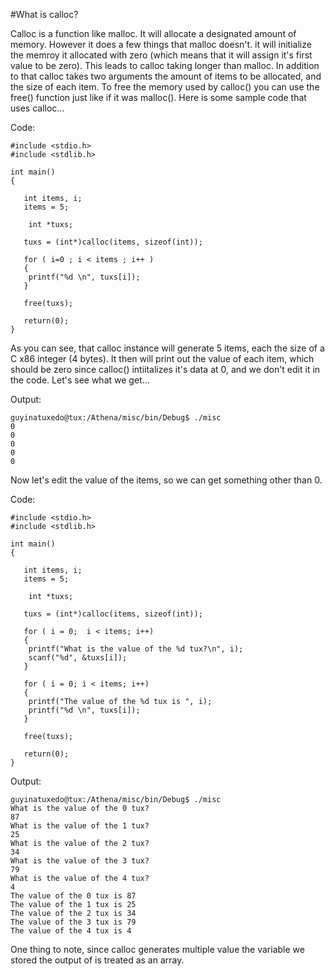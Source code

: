 #What is calloc?  

Calloc is a function like malloc. It will allocate a designated amount of memory. However it does a few things that malloc doesn't. it will initialize the memroy it allocated with zero (which means that it will assign it's first value to be zero). This leads to calloc taking longer than malloc. In addition to that calloc takes two arguments the amount of items to be allocated, and the size of each item. To free the memory used by calloc() you can use the free() function just like if it was malloc().
Here is some sample code that uses calloc...

Code:
```
#include <stdio.h>
#include <stdlib.h>

int main()
{

   int items, i;
   items = 5;

    int *tuxs;

   tuxs = (int*)calloc(items, sizeof(int));

   for ( i=0 ; i < items ; i++ )
   {
    printf("%d \n", tuxs[i]);
   }

   free(tuxs);

   return(0);
}
```

As you can see, that calloc instance will generate 5 items, each the size of a C x86 integer (4 bytes). It then will print out the value of each item, which should be zero since calloc() intiitalizes it's data at 0, and we don't edit it in the code. Let's see what we get...

Output:
```
guyinatuxedo@tux:/Athena/misc/bin/Debug$ ./misc 
0 
0 
0 
0 
0 
```

Now let's edit the value of the items, so we can get something other than 0.

Code:
```
#include <stdio.h>
#include <stdlib.h>

int main()
{

   int items, i;
   items = 5;

    int *tuxs;

   tuxs = (int*)calloc(items, sizeof(int));

   for ( i = 0;  i < items; i++)
   {
    printf("What is the value of the %d tux?\n", i);
    scanf("%d", &tuxs[i]);
   }

   for ( i = 0; i < items; i++)
   {
    printf("The value of the %d tux is ", i);
    printf("%d \n", tuxs[i]);
   }

   free(tuxs);

   return(0);
}
```

Output:
```
guyinatuxedo@tux:/Athena/misc/bin/Debug$ ./misc 
What is the value of the 0 tux?
87
What is the value of the 1 tux?
25
What is the value of the 2 tux?
34
What is the value of the 3 tux?
79
What is the value of the 4 tux?
4
The value of the 0 tux is 87 
The value of the 1 tux is 25 
The value of the 2 tux is 34 
The value of the 3 tux is 79 
The value of the 4 tux is 4 
```

One thing to note, since calloc generates multiple value the variable we stored the output of is treated as an array.
